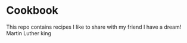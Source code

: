 # Cookbook
This repo contains recipes I like to share with my friend
I have a dream! Martin Luther king